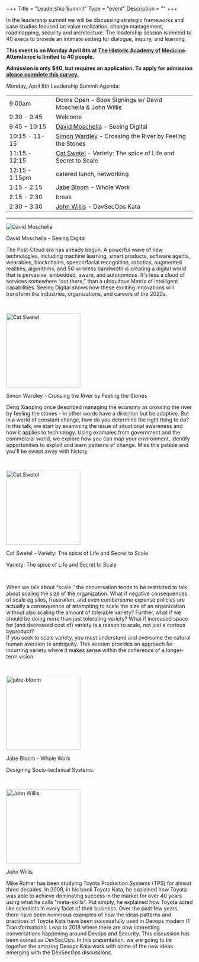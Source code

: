 +++
Title = "Leadership Summit"
Type = "event"
Description = ""
+++
<p>
In the leadership summit we will be discussing strategic frameworks and case studies focused on value realization, change management, roadmapping, security and architecture. The leadership session is limited to 40 execs to provide an intimate setting for dialogue, inquiry, and learning.
</p>
<p style="font-weight:bold">This event is on Monday April 8th at <a href="https://academy.gatech.edu/">The Historic Academy of Medicine</a>. Attendance is limited to 40 people.</p>
<p style="font-weight:bold"> Admission is only $40, but requires an application. To apply for admission <a href="https://www.surveymonkey.com/r/AtlantaLeadershipSummit">please complete this survey.</a> </p>


Monday, April 8th Leadership Summit Agenda:
<table>
<tr><td>9:00am&nbsp;</td><td>Doors Open - Book Signings w/ David Moschella &amp; John Willis</td></tr>
<tr><td>9:30 - 9:45&nbsp;</td><td>Welcome</td></tr>
<tr><td>9:45 - 10:15&nbsp;</td><td><a href="https://leadingedgeforum.com/researcher/david-moschella/">David Moschella</a> - Seeing Digital </td></tr>
<tr><td>10:15 - 11-15&nbsp;</td><td><a href="https://www.devopsdays.org/events/2019-atlanta/speakers/simon-wardley/">Simon Wardley</a> - Crossing the River by Feeling the Stones</td></tr>
<tr><td>11:15 - 12:15&nbsp;</td><td><a href="https://www.devopsdays.org/events/2019-atlanta/speakers/cat-swetel/">Cat Swetel</a> - Variety: The spice of Life and Secret to Scale</td></tr>
<tr><td>12:15 - 1:15pm&nbsp;</td><td>catered lunch, networking</td></tr>
<tr><td>1:15 - 2:15&nbsp;</td><td><a href="https://www.devopsdays.org/events/2019-atlanta/speakers/jabe-bloom/">Jabe Bloom</a> - Whole Work</td></tr>
<tr><td>2:15 - 2:30&nbsp;</td><td>break</td></tr>
<tr><td>2:30 - 3:30&nbsp;</td><td><a href="https://www.devopsdays.org/events/2019-atlanta/speakers/john-willis/">John Willis</a> - DevSecOps Kata</td></tr>
</table>

<hr />


<div class="row">
<div class="">
		<img src="/events/2019-atlanta/speakers/david-moschella.jpg" class="img-fluid" alt="David Moschella">
		<p>David Moschella - Seeing Digital</p>
		<p style="padding-bottom: 30px;">The Post-Cloud era has already begun. A powerful wave of new technologies, including machine learning, smart products, software agents, wearables, blockchains, speech/facial recognition, robotics, augmented realities, algorithms, and 5G wireless bandwidth is creating a digital world that is pervasive, embedded, aware, and autonomous. It's less a cloud of services somewhere “out there,” than a ubiquitous Matrix of intelligent capabilities. Seeing Digital shows how these exciting innovations will transform the industries, organizations, and careers of the 2020s.</p>
	</div>
	</div>
	<div class="row">
	<div class="">
		<img width="200" src="/events/2019-atlanta/speakers/simon-wardley.jpg" class="img-fluid" alt="Cat Swetel">
		<p>Simon Wardley - Crossing the River by Feeling the Stones</p>
		<p style="padding-bottom: 30px;">Deng Xiaoping once described managing the economy as crossing the river by feeling the stones – in other words have a direction but be adaptive. But in a world of constant change, how do you determine the right thing to do? In this talk, we start by examining the issue of situational awareness and how it applies to technology. Using examples from government and the commercial world, we explore how you can map your environment, identify opportunities to exploit and learn patterns of change. Miss this pebble and you'll be swept away with history.</p>
	</div>
	</div>
	
<div class="row">
	<div class="">
		<img width="200" src="/events/2019-atlanta/speakers/cat-swetel.jpg" class="img-fluid" alt="Cat Swetel">
		<p>Cat Swetel - Variety: The spice of Life and Secret to Scale</p>
		<p style="padding-bottom: 30px;">Variety: The spice of Life and Secret to Scale </p>
		<p style="padding-bottom: 30px;">When we talk about “scale,” the conversation tends to be restricted to talk about scaling the size of the organization. What if negative consequences of scale eg silos, frustration, and even cumbersome expense policies are actually a consequence of attempting to scale the size of an organization without also scaling the amount of tolerable variety? Further, what if we should be doing more than just tolerating variety? What if increased space for (and decreased cost of) variety is a reason to scale, not just a curious byproduct?
<br/>
If you seek to scale variety, you must understand and overcome the natural human aversion to ambiguity. This session provides an approach for incurring variety where it makes sense within the coherence of a longer-term vision.</p>
	</div>
	</div>
<div class="row">
	<div class="">
		<img width="200" src="/events/2019-atlanta/speakers/jabe-bloom.jpg" class="img-fluid" alt="jabe-bloom">
		<p>Jabe Bloom - Whole Work</p>
        <p style="padding-bottom: 30px;">Designing Socio-technical Systems.</p>
	</div>
	</div>
	<div class="row">
	<div class="">
		<img width="200" src="/events/2019-atlanta/speakers/john-willis.jpg" class="img-fluid" alt="John Willis">
		<p>John Willis</p>
        <p style="padding-bottom: 30px;">Mike Rother has been studying Toyota Production Systems (TPS) for almost three decades.  In 2009, in his book Toyota Kata, he explained how Toyota was able to achieve dominating success in the market for over 40 years using what he calls "meta-skills".  Put simply, he explained how Toyota acted like scientists in every facet of their business. Over the past few years, there have been numerous examples of how the ideas patterns and practices of Toyota Kata have been successfully used in Devops modern IT Transformations.  Leap to 2018 where there are now interesting conversations happening around Devops and Security.  This discussion has been coined as DevSecOps.  In this presentation, we are going to tie together the amazing Devops Kata work with some of the new ideas emerging with the DevSecOps discussions. </p>
	</div>
</div>
